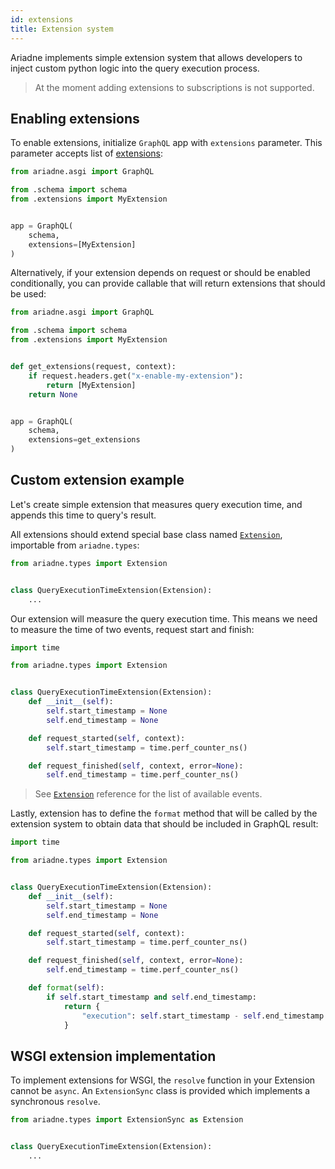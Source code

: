 ```yaml
---
id: extensions
title: Extension system
---
```


Ariadne implements simple extension system that allows developers to inject custom python logic into the query execution process.

> At the moment adding extensions to subscriptions is not supported.


## Enabling extensions

To enable extensions, initialize `GraphQL` app with `extensions` parameter. This parameter accepts list of [extensions](types-reference.md#extension):

```python
from ariadne.asgi import GraphQL

from .schema import schema
from .extensions import MyExtension


app = GraphQL(
    schema,
    extensions=[MyExtension]
)
```

Alternatively, if your extension depends on request or should be enabled conditionally, you can provide callable that will return extensions that should be used:

```python
from ariadne.asgi import GraphQL

from .schema import schema
from .extensions import MyExtension


def get_extensions(request, context):
    if request.headers.get("x-enable-my-extension"):
        return [MyExtension]
    return None


app = GraphQL(
    schema,
    extensions=get_extensions
)
```


## Custom extension example

Let's create simple extension that measures query execution time, and appends this time to query's result.

All extensions should extend special base class named [`Extension`](types-reference.md#extension), importable from `ariadne.types`:

```python
from ariadne.types import Extension


class QueryExecutionTimeExtension(Extension):
    ...
```

Our extension will measure the query execution time. This means we need to measure the time of two events, request start and finish:


```python
import time

from ariadne.types import Extension


class QueryExecutionTimeExtension(Extension):
    def __init__(self):
        self.start_timestamp = None
        self.end_timestamp = None

    def request_started(self, context):
        self.start_timestamp = time.perf_counter_ns()

    def request_finished(self, context, error=None):
        self.end_timestamp = time.perf_counter_ns()
```

> See [`Extension`](types-reference.md#extension) reference for the list of available events.

Lastly, extension has to define the `format` method that will be called by the extension system to obtain data that should be included in GraphQL result:


```python
import time

from ariadne.types import Extension


class QueryExecutionTimeExtension(Extension):
    def __init__(self):
        self.start_timestamp = None
        self.end_timestamp = None

    def request_started(self, context):
        self.start_timestamp = time.perf_counter_ns()

    def request_finished(self, context, error=None):
        self.end_timestamp = time.perf_counter_ns()

    def format(self):
        if self.start_timestamp and self.end_timestamp:
            return {
                "execution": self.start_timestamp - self.end_timestamp
            }
```

## WSGI extension implementation

To implement extensions for WSGI, the `resolve` function in your Extension cannot be `async`. An `ExtensionSync` class is provided which implements a synchronous `resolve`.

```python
from ariadne.types import ExtensionSync as Extension


class QueryExecutionTimeExtension(Extension):
    ...
```
